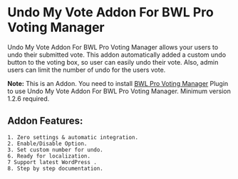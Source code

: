 # Undo My Vote Addon For BWL Pro Voting Manager

Undo My Vote Addon For BWL Pro Voting Manager allows your users to undo their submitted vote. This addon automatically added a custom undo button to the voting box, so user can easily undo their vote. Also, admin users can limit the number of undo for the users vote.

<strong>Note:</strong> This is an Addon. You need to install [BWL Pro Voting Manager](https://1.envato.market/bpvm-wp) Plugin to use Undo My Vote Addon For BWL Pro Voting Manager. Minimum version 1.2.6 required.

## Addon Features:

    1. Zero settings & automatic integration.
    2. Enable/Disable Option.
    3. Set custom number for undo.
    6. Ready for localization.
    7 Support latest WordPress .
    8. Step by step documentation.
